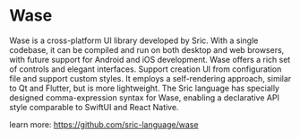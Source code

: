 # Wase

Wase is a cross-platform UI library developed by Sric. With a single codebase, it can be compiled and run on both desktop and web browsers, with future support for Android and iOS development. Wase offers a rich set of controls and elegant interfaces. Support creation UI from configuration file and support custom styles. It employs a self-rendering approach, similar to Qt and Flutter, but is more lightweight. The Sric language has specially designed comma-expression syntax for Wase, enabling a declarative API style comparable to SwiftUI and React Native.

learn more: https://github.com/sric-language/wase
